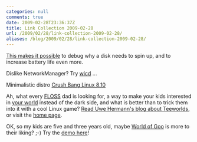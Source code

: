```yaml
---
categories: null
comments: true
date: 2009-02-28T23:36:37Z
title: Link Collection 2009-02-28
url: /2009/02/28/link-collection-2009-02-28/
aliases: /blog/2009/02/28/link-collection-2009-02-28/
---
```


[This makes it possible][1] to debug why a disk needs to spin up, and to
increase battery life even more.

Dislike NetworkManager? Try [wicd][2]&nbsp;...

Minimalistic distro [Crush Bang Linux 8.10][3]

Ah, what every [FLOSS][4] dad is looking for, a way to make your kids
interested in [your world][5] instead of the dark side, and what is
better than to trick them into it with a cool Linux game?
[Read Uwe Hermann's blog about Teeworlds][6], or visit the
[home page][7].

OK, so my kids are five and three years old, maybe [World of Goo][8] is
more to their liking? ;-)  Try the [demo here][9]!

[1]: http://www.linuxinsight.com/proc_sys_vm_block_dump.html
[2]: http://wicd.sourceforge.net/
[3]: http://crunchbanglinux.org/
[4]: https://en.wikipedia.org/wiki/Free_and_open-source_software
[5]: http://www.kernel.org/
[6]: http://www.hermann-uwe.de/blog/teeworlds--a-fun-fast-paced-open-source-online-multiplayer-shooter
[7]: http://www.teeworlds.com/
[8]: http://www.worldofgoo.com/
[9]: http://www.worldofgoo.com/dl2.php?lk=demo
